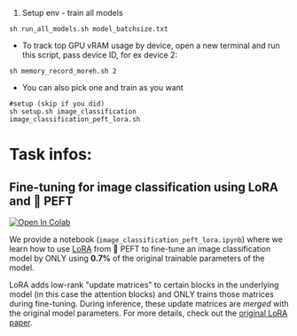 1. Setup env - train all models
```
sh run_all_models.sh model_batchsize.txt
```
* To track top GPU vRAM usage by device, open a new terminal and run this script, pass device ID, for ex device 2:
```
sh memory_record_moreh.sh 2
```

* You can also pick one and train as you want
```
#setup (skip if you did)
sh setup.sh image_classification
image_classification_peft_lora.sh
```


# Task infos:
## Fine-tuning for image classification using LoRA and 🤗 PEFT

[![Open In Colab](https://colab.research.google.com/assets/colab-badge.svg)](https://colab.research.google.com/github/huggingface/peft/blob/main/examples/image_classification/image_classification_peft_lora.ipynb) 

We provide a notebook (`image_classification_peft_lora.ipynb`) where we learn how to use [LoRA](https://arxiv.org/abs/2106.09685) from 🤗 PEFT to fine-tune an image classification model by ONLY using **0.7%** of the original trainable parameters of the model. 

LoRA adds low-rank "update matrices" to certain blocks in the underlying model (in this case the attention blocks) and ONLY trains those matrices during fine-tuning. During inference, these update matrices are _merged_ with the original model parameters. For more details, check out the [original LoRA paper](https://arxiv.org/abs/2106.09685). 
